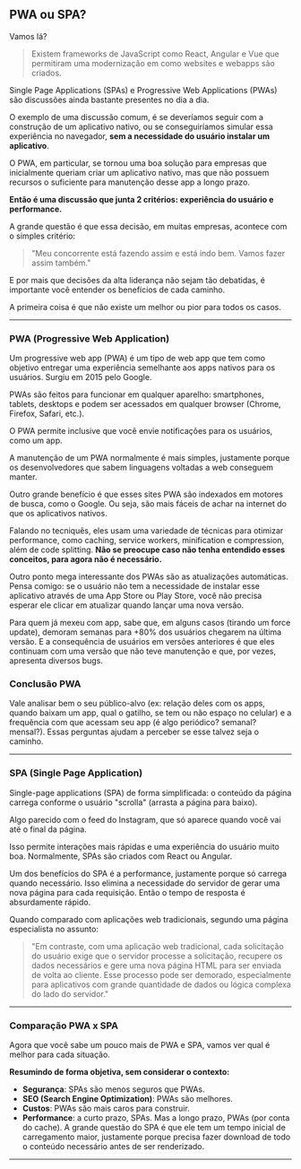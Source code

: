 ## PWA ou SPA?

Vamos lá?

> Existem frameworks de JavaScript como React, Angular e Vue que permitiram uma modernização em como websites e webapps são criados.

Single Page Applications (SPAs) e Progressive Web Applications (PWAs) são discussões ainda bastante presentes no dia a dia.

O exemplo de uma discussão comum, é se deveríamos seguir com a construção de um aplicativo nativo, ou se conseguiríamos simular essa experiência no navegador, **sem a necessidade do usuário instalar um aplicativo**.

O PWA, em particular, se tornou uma boa solução para empresas que inicialmente queriam criar um aplicativo nativo, mas que não possuem recursos o suficiente para manutenção desse app a longo prazo.

**Então é uma discussão que junta 2 critérios: experiência do usuário e performance.**

A grande questão é que essa decisão, em muitas empresas, acontece com o simples critério:

> "Meu concorrente está fazendo assim e está indo bem. Vamos fazer assim também."

E por mais que decisões da alta liderança não sejam tão debatidas, é importante você entender os benefícios de cada caminho.

A primeira coisa é que não existe um melhor ou pior para todos os casos.

---

### **PWA (Progressive Web Application)**

Um progressive web app (PWA) é um tipo de web app que tem como objetivo entregar uma experiência semelhante aos apps nativos para os usuários. Surgiu em 2015 pelo Google.

PWAs são feitos para funcionar em qualquer aparelho: smartphones, tablets, desktops e podem ser acessados em qualquer browser (Chrome, Firefox, Safari, etc.).

O PWA permite inclusive que você envie notificações para os usuários, como um app.

A manutenção de um PWA normalmente é mais simples, justamente porque os desenvolvedores que sabem linguagens voltadas a web conseguem manter.

Outro grande benefício é que esses sites PWA são indexados em motores de busca, como o Google. Ou seja, são mais fáceis de achar na internet do que os aplicativos nativos.

Falando no tecniquês, eles usam uma variedade de técnicas para otimizar performance, como caching, service workers, minification e compression, além de code splitting. **Não se preocupe caso não tenha entendido esses conceitos, para agora não é necessário.**

Outro ponto mega interessante dos PWAs são as atualizações automáticas. Pensa comigo: se o usuário não tem a necessidade de instalar esse aplicativo através de uma App Store ou Play Store, você não precisa esperar ele clicar em atualizar quando lançar uma nova versão.

Para quem já mexeu com app, sabe que, em alguns casos (tirando um force update), demoram semanas para +80% dos usuários chegarem na última versão. E a consequência de usuários em versões anteriores é que eles continuam com uma versão que não teve manutenção e que, por vezes, apresenta diversos bugs.

### Conclusão PWA

Vale analisar bem o seu público-alvo (ex: relação deles com os apps, quando baixam um app, qual o gatilho, se tem ou não espaço no celular) e a frequência com que acessam seu app (é algo periódico? semanal? mensal?). Essas perguntas ajudam a perceber se esse talvez seja o caminho.

---

### **SPA (Single Page Application)**

Single-page applications (SPA) de forma simplificada: o conteúdo da página carrega conforme o usuário "scrolla" (arrasta a página para baixo).

Algo parecido com o feed do Instagram, que só aparece quando você vai até o final da página.

Isso permite interações mais rápidas e uma experiência do usuário muito boa. Normalmente, SPAs são criados com React ou Angular.

Um dos benefícios do SPA é a performance, justamente porque só carrega quando necessário. Isso elimina a necessidade do servidor de gerar uma nova página para cada requisição. Então o tempo de resposta é absurdamente rápido.

Quando comparado com aplicações web tradicionais, segundo uma página especialista no assunto:

> "Em contraste, com uma aplicação web tradicional, cada solicitação do usuário exige que o servidor processe a solicitação, recupere os dados necessários e gere uma nova página HTML para ser enviada de volta ao cliente. Esse processo pode ser demorado, especialmente para aplicativos com grande quantidade de dados ou lógica complexa do lado do servidor."

---

### **Comparação PWA x SPA**

Agora que você sabe um pouco mais de PWA e SPA, vamos ver qual é melhor para cada situação.

**Resumindo de forma objetiva, sem considerar o contexto:**

- **Segurança**: SPAs são menos seguros que PWAs.
- **SEO (Search Engine Optimization)**: PWAs são melhores.
- **Custos**: PWAs são mais caros para construir.
- **Performance**: a curto prazo, SPAs. Mas a longo prazo, PWAs (por conta do cache). A grande questão do SPA é que ele tem um tempo inicial de carregamento maior, justamente porque precisa fazer download de todo o conteúdo necessário antes de ser renderizado.

---
